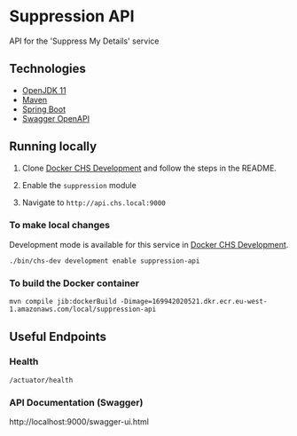 # Suppression API
API for the 'Suppress My Details' service

## Technologies
- [OpenJDK 11](https://jdk.java.net/archive/)
- [Maven](https://maven.apache.org/download.cgi)
- [Spring Boot](https://spring.io/projects/spring-boot)
- [Swagger OpenAPI](https://swagger.io/docs/specification/about/)

## Running locally

1. Clone [Docker CHS Development](https://github.com/companieshouse/docker-chs-development) and follow the steps in the README.

2. Enable the `suppression` module

3. Navigate to `http://api.chs.local:9000`

### To make local changes

Development mode is available for this service in [Docker CHS Development](https://github.com/companieshouse/docker-chs-development).

    ./bin/chs-dev development enable suppression-api

### To build the Docker container

    mvn compile jib:dockerBuild -Dimage=169942020521.dkr.ecr.eu-west-1.amazonaws.com/local/suppression-api


## Useful Endpoints

### Health
`/actuator/health`

### API Documentation (Swagger)
http://localhost:9000/swagger-ui.html

